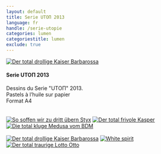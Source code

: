 ```yaml
---
layout: default
title: Serie UTOΠ 2013
language: fr
handle: /serie-utopie
categories: lumen
categoriestitle: lumen
exclude: true
---
```


<a rel="lightbox" data-lightbox="example-1" href="/galeries/serie-utopie/der-drollige-barbarossa-web.jpg" title="Der total drollige Kaiser Barbarossa"><img src="/galeries/serie-utopie/der-drollige-barbarossa-web.jpg" alt="Der total drollige Kaiser Barbarossa" class="img-left"></a>
#### Serie UTOΠ 2013 
  
Dessins du Serie "UTOΠ" 2013.  
Pastels à l’huile sur papier  
Format A4  
<br style="clear:both" />
<br style="clear:both" />
<a rel="lightbox" data-lightbox="example-1" href="/galeries/serie-utopie/utopie-so-soffen-wir-zu-dritt-uebern-styx-web.jpg" title="So soffen wir zu dritt übern Styx"><img src="/galeries/serie-utopie/utopie-so-soffen-wir-zu-dritt-uebern-styx-web.jpg" alt="So soffen wir zu dritt übern Styx" class="img-left3"></a>
<a rel="lightbox" data-lightbox="example-1" href="/galeries/serie-utopie/utopie-frivol-web.jpg" title="Der total frivole Kasper"><img src="/galeries/serie-utopie/utopie-frivol-web.jpg" alt="Der total frivole Kasper" class="img-left3"></a>
<a rel="lightbox" data-lightbox="example-1" href="/galeries/serie-utopie/utopie-medusa-web.jpg" title="Die total kluge Medusa vom BDM"><img src="/galeries/serie-utopie/utopie-medusa-web.jpg" alt="Die total kluge Medusa vom BDM" class="img-left3"></a>
<br style="clear:both" />
<br style="clear:both" />
<a rel="lightbox" data-lightbox="example-1" href="/galeries/serie-utopie/der-drollige-barbarossa-web.jpg" title="Der total drollige Kaiser Barbarossa"><img src="/galeries/serie-utopie/der-drollige-barbarossa-web.jpg" alt="Der total drollige Kaiser Barbarossa" class="img-left3"></a>
<a rel="lightbox" data-lightbox="example-1" href="/galeries/serie-utopie/utopie-white-spirit-web.jpg" title="White spirit"><img src="/galeries/serie-utopie/utopie-white-spirit-web.jpg" alt="White spirit" class="img-left3"></a>
<a rel="lightbox" data-lightbox="example-1" href="/galeries/serie-utopie/utopie-tete-a-toto-web.jpg" title="Der total traurige Lotto Otto"><img src="/galeries/serie-utopie/utopie-tete-a-toto-web.jpg" alt="Der total traurige Lotto Otto" class="img-left3"></a>
<br style="clear:both" />
<br style="clear:both" />
